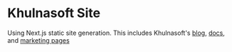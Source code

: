# Khulnasoft Site

Using Next.js static site generation. This includes Khulnasoft's [blog](https://www.khulnasoft.com/blog), [docs](https://www.khulnasoft.com/c/docs/intro), and [marketing pages](https://www.khulnasoft.com/)
